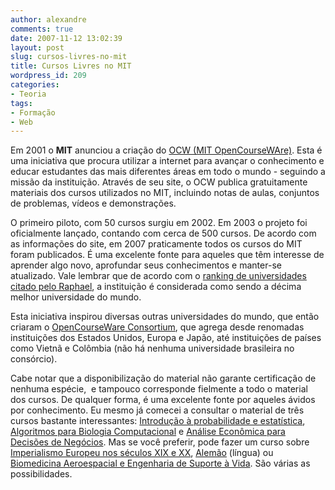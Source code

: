 ```yaml
---
author: alexandre
comments: true
date: 2007-11-12 13:02:39
layout: post
slug: cursos-livres-no-mit
title: Cursos Livres no MIT
wordpress_id: 209
categories:
- Teoria
tags:
- Formação
- Web
---
```


Em 2001 o **MIT** anunciou a criação do [OCW (MIT OpenCourseWAre)](http://ocw.mit.edu). Esta é uma iniciativa que procura utilizar a internet para avançar o conhecimento e educar estudantes das mais diferentes áreas em todo o mundo - seguindo a missão da instituição. Através de seu site, o OCW publica gratuitamente materiais dos cursos utilizados no MIT, incluindo notas de aulas, conjuntos de problemas, vídeos e demonstrações.

O primeiro piloto, com 50 cursos surgiu em 2002. Em 2003 o projeto foi oficialmente lançado, contando com cerca de 500 cursos. De acordo com as informações do site, em 2007 praticamente todos os cursos do MIT foram publicados. É uma excelente fonte para aqueles que têm interesse de aprender algo novo, aprofundar seus conhecimentos e manter-se atualizado. Vale lembrar que de acordo com o [ranking de universidades citado pelo Raphael](http://log4dev.com/2007/11/10/usp-e-unicamp-entram-na-lista-das-200-melhores-universidades-do-mundo/), a instituição é considerada como sendo a décima melhor universidade do mundo.

Esta iniciativa inspirou diversas outras universidades do mundo, que então criaram o [OpenCourseWare Consortium](http://www.ocwconsortium.org), que agrega desde renomadas instituições dos Estados Unidos, Europa e Japão, até instituições de países como Vietnã e Colômbia (não há nenhuma universidade brasileira no consórcio).

Cabe notar que a disponibilização do material não garante certificação de nenhuma espécie,  e tampouco corresponde fielmente a todo o material dos cursos. De qualquer forma, é uma excelente fonte por aqueles ávidos por conhecimento. Eu mesmo já comecei a consultar o material de três cursos bastante interessantes: [Introdução à probabilidade e estatística](http://ocw.mit.edu/OcwWeb/Mathematics/18-05Spring-2005/CourseHome/index.htm), [Algoritmos para Biologia Computacional](http://ocw.mit.edu/OcwWeb/Electrical-Engineering-and-Computer-Science/6-096Spring-2005/CourseHome/index.htm) e [Análise Econômica para Decisões de Negócios](http://ocw.mit.edu/OcwWeb/Sloan-School-of-Management/15-010Fall-2004/CourseHome/index.htm). Mas se você preferir, pode fazer um curso sobre [Imperialismo Europeu nos séculos XIX e XX](http://ocw.mit.edu/OcwWeb/History/21H-443Spring-2006/CourseHome/index.htm), [Alemão](http://ocw.mit.edu/OcwWeb/Foreign-Languages-and-Literatures/21F-401Fall2003/CourseHome/index.htm) (língua) ou [Biomedicina Aeroespacial e Engenharia de Suporte à Vida](http://ocw.mit.edu/OcwWeb/Aeronautics-and-Astronautics/16-423JSpring-2006/CourseHome/index.htm). São várias as possibilidades.
